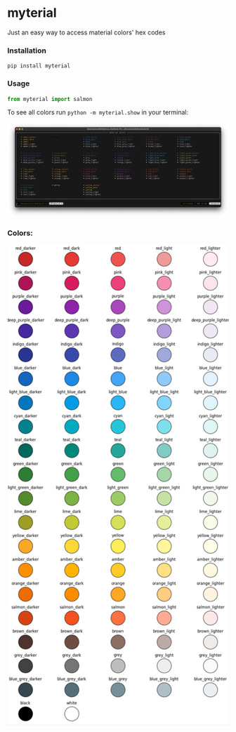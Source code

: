 # myterial
Just an easy way to access material colors' hex codes

### Installation
```
pip install myterial
```


### Usage
```python
from myterial import salmon
```

To see all colors run `python -m myterial.show` in your terminal:

<img src='colors_terminal.png' width="1200px"></img>


### Colors:
<img src='colors.PNG' width="600px"></img>

